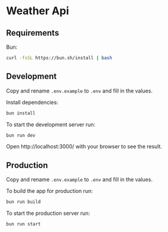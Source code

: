 # Weather Api

## Requirements
Bun:
```bash
curl -fsSL https://bun.sh/install | bash
```

## Development
Copy and rename `.env.example` to `.env` and fill in the values.

Install dependencies:
```bash
bun install
```

To start the development server run:
```bash
bun run dev
```

Open http://localhost:3000/ with your browser to see the result.

## Production
Copy and rename `.env.example` to `.env` and fill in the values.

To build the app for production run:
```bash
bun run build
```

To start the production server run:
```bash
bun run start
```
